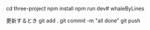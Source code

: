 cd three-project
npm install
npm run dev# whaleByLines

更新するとき
git add .
git commit -m "all done"
git push